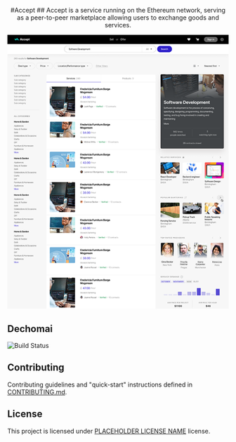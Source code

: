 <p align="center">#Accept</>
## Accept is a service running on the Ethereum network, serving as a peer-to-peer marketplace allowing users to exchange goods and services.

<p align="center">
    <img height="max" src="./client/src/assets/AcceptNewSearch.png"/>
</p>

## Dechomai

![Build Status](https://codebuild.eu-west-2.amazonaws.com/badges?uuid=eyJlbmNyeXB0ZWREYXRhIjoiYTMwcllJWkQxVlphbEpxYVZ1ck5JRWFzOUtFVVM0V2l0ZTdmOExDcnNIWGhNTjRTNmtGTkpZUTE1Rk91MmdrYVJaMHRwKzRuclQvYm9Yc21RY3JOU29VPSIsIml2UGFyYW1ldGVyU3BlYyI6IjhrNTc0K1hmS3Bzd0Jtd2oiLCJtYXRlcmlhbFNldFNlcmlhbCI6MX0%3D&branch=develop)

## Contributing

Contributing guidelines and "quick-start" instructions defined in [CONTRIBUTING.md](CONTRIBUTING.md).

## License

This project is licensed under [PLACEHOLDER LICENSE NAME](LICENSE) license.
